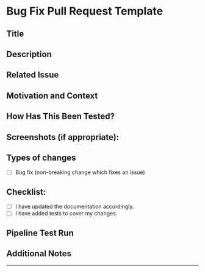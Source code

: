 # Bug Fix Pull Request Template

## Title
[//]: # (A clear and concise title for the bug fix. Example: "Fix crash on launching the application")

## Description
[//]: # (A detailed description of the bug fix. Explain the issue it solves and how it improves the project.)

## Related Issue
[//]: # (Link to the issue here, if applicable.)

## Motivation and Context
[//]: # (Why is this change required? What problem does it solve?)

## How Has This Been Tested?
[//]: # (Describe in detail how you tested your changes. Include details of your testing environment, and the tests you ran to see how your change affects other areas of the code, etc.)

## Screenshots (if appropriate):
[//]: # (Add any screenshots that demonstrate the fix.)

## Types of changes
[//]: # (What types of changes does your code introduce? Put an 'x' in the boxes that apply)
- [ ] Bug fix (non-breaking change which fixes an issue)

## Checklist:
[//]: # (Go over all the following points, and put an 'x' in all the boxes that apply.)
- [ ] I have updated the documentation accordingly.
- [ ] I have added tests to cover my changes.

## Pipeline Test Run
[//]: # (Attach a link to the test pipeline run)

## Additional Notes
[//]: # (Any additional information that would help the reviewer.)

---

[//]: # (Thank you for your contribution to the project. Your efforts are greatly appreciated!)
